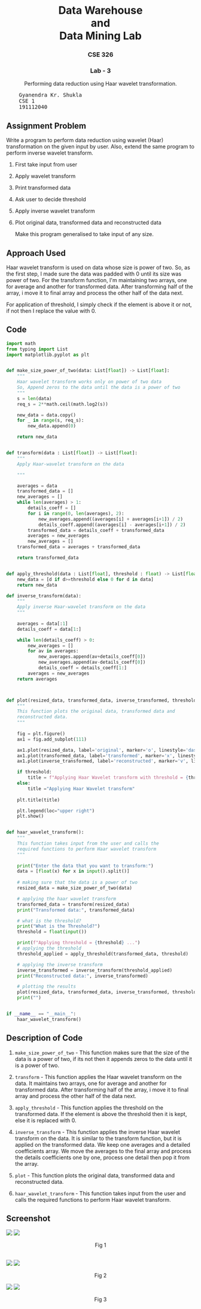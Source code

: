 <div>
    <center>
        <h1>
            Data Warehouse <br> and <br> Data Mining Lab
        </h1>
        <h3>
            CSE 326
        </h3>
    </center>
</div>


<div>
    <center>
    	<h3>
            Lab - 3
        </h3>
        Performing data reduction using Haar wavelet transformation.
    </center>
</div>






<pre>
    Gyanendra Kr. Shukla
    CSE 1
    191112040
</pre>


## Assignment Problem

Write a program to perform data reduction using wavelet (Haar) transformation on the given input by user. Also, extend the same program to perform inverse wavelet transform.

 1. First take input from user

 2. Apply wavelet transform

 3. Print transformed data

 4. Ask user to decide threshold

 5. Apply inverse wavelet transform

 6. Plot original data, transformed data and reconstructed data

    Make this program generalised to take input of any size.



## Approach Used

Haar wavelet transform is used on data whose size is power of two. So, as the first step, I made sure the data was padded with 0 until its size was power of two. For the transform function, I'm maintaining two arrays, one for average and another for transformed data. After transforming half of the array, i move it to final array and process the other half of the data next. 

For application of threshold, I simply check if the element is above it or not, if not then I replace the value with 0. 



## Code

```python
import math
from typing import List
import matplotlib.pyplot as plt


def make_size_power_of_two(data: List[float]) -> List[float]:
    """
    Haar wavelet transform works only on power of two data
    So, Append zeros to the data until the data is a power of two
    """
    s = len(data)
    req_s = 2**math.ceil(math.log2(s))

    new_data = data.copy()
    for _ in range(s, req_s):
        new_data.append(0)

    return new_data


def transform(data : List[float]) -> List[float]:
    """
    Apply Haar-wavelet transform on the data

    """

    averages = data
    transformed_data = []
    new_averages = []
    while len(averages) > 1:
        details_coeff = []
        for i in range(0, len(averages), 2):
            new_averages.append((averages[i] + averages[i+1]) / 2)
            details_coeff.append((averages[i] - averages[i+1]) / 2)
        transformed_data = details_coeff + transformed_data
        averages = new_averages
        new_averages = []
    transformed_data = averages + transformed_data

    return transformed_data


def apply_threshold(data : List[float], threshold : float) -> List[float]:
    new_data = [d if d>=threshold else 0 for d in data]
    return new_data

def inverse_transform(data):
    """
    Apply inverse Haar-wavelet transform on the data
    """
    
    averages = data[:1]
    details_coeff = data[1:]

    while len(details_coeff) > 0:
        new_averages = []
        for av in averages:
            new_averages.append(av+details_coeff[0])
            new_averages.append(av-details_coeff[0])
            details_coeff = details_coeff[1:]
        averages = new_averages
    return averages



def plot(resized_data, transformed_data, inverse_transformed, threshold=None):
    """
    This function plots the original data, transformed data and
    reconstructed data.
    """
    
    fig = plt.figure()
    ax1 = fig.add_subplot(111)

    ax1.plot(resized_data, label='original', marker='o', linestyle='dashed')
    ax1.plot(transformed_data, label='transformed', marker='x', linestyle=':')
    ax1.plot(inverse_transformed, label='reconstructed', marker='v', linestyle='-.', alpha=0.6)

    if threshold:
        title = f"Applying Haar Wavelet transform with threshold = {threshold}"
    else:
        title ="Applying Haar Wavelet transform"
    
    plt.title(title)

    plt.legend(loc="upper right")
    plt.show()


def haar_wavelet_transform():
    """
    This function takes input from the user and calls the
    required functions to perform Haar wavelet transform
    """
    
    print("Enter the data that you want to transform:")
    data = [float(x) for x in input().split()]
    
    # making sure that the data is a power of two
    resized_data = make_size_power_of_two(data)

    # applying the haar wavelet transform
    transformed_data = transform(resized_data)
    print("Transformed data:", transformed_data)

    # what is the threshold?
    print("What is the Threshold?")
    threshold = float(input())

    print(f"Applying threshold = {threshold} ...")
    # applying the threshold
    threshold_applied = apply_threshold(transformed_data, threshold)

    # applying the inverse transform
    inverse_transformed = inverse_transform(threshold_applied)
    print("Reconstructed data:", inverse_transformed)

    # plotting the results
    plot(resized_data, transformed_data, inverse_transformed, threshold)
    print("")


if __name__ == "__main__":
    haar_wavelet_transform()


```

## Description of Code

1. `make_size_power_of_two` - This function makes sure that the size of the data is a power of two, if its not then it appends zeros to the data until it is a power of two.

2. `transform` - This function applies the Haar wavelet transform on the data. It maintains two arrays, one for average and another for transformed data. After transforming half of the array, i move it to final array and process the other half of the data next.

3. `apply_threshold` - This function applies the threshold on the transformed data. If the element is above the threshold then it is kept, else it is replaced with 0.

4. `inverse_transform` - This function applies the inverse Haar wavelet transform on the data. It is similar to the transform function, but it is applied on the transformed data. We keep one averages and a detailed coefficients array. We move the averages to the final array and process the details coefficients one by one, process one detail then pop it from the array.

5. `plot` - This function plots the original data, transformed data and reconstructed data.

6. `haar_wavelet_transform` - This function takes input from the user and calls the required functions to perform Haar wavelet transform.



## Screenshot

<div>
    <img src="./image_252.png">
    <!-- <caption>
        Screenshot of the code
    </caption> -->
    <img src="./image_241.png">
    <p>
        <center>Fig 1 </center>
    </p>
</div>
<br>

<div>
    <img src="./image_243.png">
    <!-- <caption>
        Screenshot of the code
    </caption> -->
    <img src="./image_244.png">
    <p>
        <center>Fig 2 </center>
    </p>
</div>

<div>
    <img src="./image_246.png">
    <!-- <caption>
        Screenshot of the code
    </caption> -->
    <img src="./image_250.png">
    <p>
        <center>Fig 3 </center>
    </p>
</div>